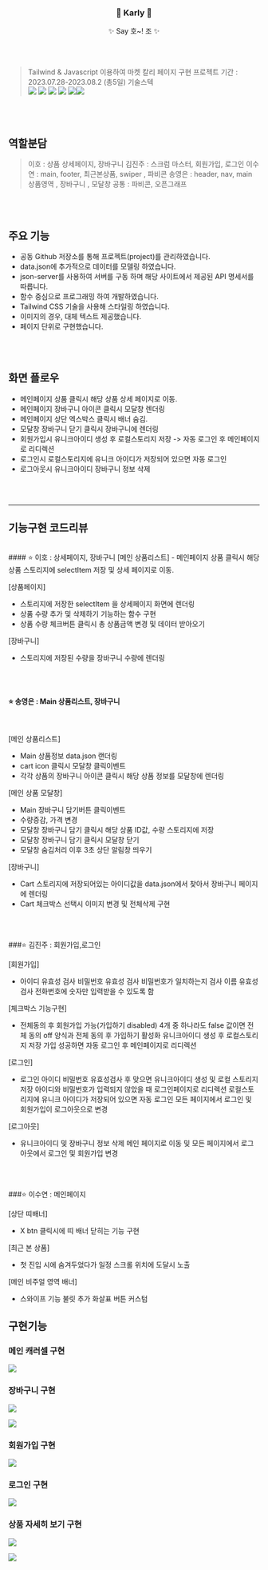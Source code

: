 <div align=center>
    <h3>💜 Karly 💜</h3>
    <p>✨ Say 호~! 조 ✨</p>
</div>
</br></br>

> Tailwind & Javascript 이용하여 마켓 칼리 페이지 구현
> 프로젝트 기간 : 2023.07.28-2023.08.2 (총5일)
> 기술스텍  
>  <img src="https://img.shields.io/badge/html5-E34F26?style=for-the-badge&logo=html5&logoColor=white"> <img src="https://img.shields.io/badge/tailwind-1572B6?style=for-the-badge&logo=css3&logoColor=white"> <img src ="https://img.shields.io/badge/javascript-cc6699.svg?&style=for-the-badge&logo=sass&logoColor=white"/> <img src="https://img.shields.io/badge/git-F05032?style=for-the-badge&logo=git&logoColor=white"> <img src="https://img.shields.io/badge/github-181817?style=for-the-badge&logo=github&logoColor=white"><img src="https://img.shields.io/badge/notion-0000?style=for-the-badge&logo=github&logoColor=white">

</br></br>

## 역할분담

> 이호 : 상품 상세페이지, 장바구니
> 김진주 : 스크럼 마스터, 회원가입, 로그인
> 이수연 : main, footer, 최근본상품, swiper , 파비콘
> 송영은 : header, nav, main 상품영역 , 장바구니 , 모달창
> 공통 : 파비콘, 오픈그래프

</br></br>

## 주요 기능

- 공동 Github 저장소를 통해 프로젝트(project)를 관리하였습니다.
- data.json에 추가적으로 데이터를 모델링 하였습니다.
- json-server를 사용하여 서버를 구동 하며 해당 사이트에서 제공된 API 명세서를 따릅니다.
- 함수 중심으로 프로그래밍 하여 개발하였습니다.
- Tailwind CSS 기술을 사용해 스타일링 하였습니다.
- 이미지의 경우, 대체 텍스트 제공했습니다.
- 페이지 단위로 구현했습니다.

</br></br>

## 화면 플로우

- 메인페이지 상품 클릭시 해당 상품 상세 페이지로 이동.
- 메인페이지 장바구니 아이콘 클릭시 모달창 렌더링
- 메인페이지 상단 엑스박스 클릭시 배너 숨김.
- 모달창 장바구니 닫기 클릭시 장바구니에 렌더링
- 회원가입시 유니크아이디 생성 후 로컬스토리지 저장 -> 자동 로그인 후 메인페이지로 리디렉션
- 로그인시 로컬스토리지에 유니크 아이디가 저장되어 있으면 자동 로그인
- 로그아웃시 유니크아이디 장바구니 정보 삭제

</br></br>

---

## 기능구현 코드리뷰

</br>
#### ⭐️  이호 : 상세페이지, 장바구니
[메인 상품리스트]
- 메인페이지 상품 클릭시 해당 상품 스토리지에 selectItem 저장 및 상세 페이지로 이동. 
  
[상품페이지]
- 스토리지에 저장한 selectItem 을 상세페이지 화면에 렌더링
- 상품 수량 추가 및 삭제하기 기능하는 함수 구현
- 상품 수량 체크버튼 클릭시 총 상품금액 변경 및 데이터 받아오기

[장바구니]

- 스토리지에 저장된 수량을 장바구니 수량에 렌더링

</br></br>

#### ⭐️ 송영은 : Main 상품리스트, 장바구니

</br>

[메인 상품리스트]

- Main 상품정보 data.json 랜더링
- cart icon 클릭시 모달창 클릭이벤트
- 각각 상품의 장바구니 아이콘 클릭시 해당 상품 정보를 모달창에 렌더링

[메인 상품 모달창]

- Main 장바구니 담기버튼 클릭이벤트
- 수량증감, 가격 변경
- 모달창 장바구니 담기 클릭시 해당 상품 ID값, 수량 스토리지에 저장
- 모달창 장바구니 담기 클릭시 모달창 닫기
- 모달창 숨김처리 이후 3초 상단 알림창 띄우기

[장바구니]

- Cart 스토리지에 저장되어있는 아이디값을 data.json에서 찾아서 장바구니 페이지에 렌더링
- Cart 체크박스 선택시 이미지 변경 및 전체삭제 구현

</br></br>

###⭐️ 김진주 : 회원가입,로그인
</br>

[회원가입]

- 아이디 유효성 검사
  비밀번호 유효성 검사
  비밀번호가 일치하는지 검사
  이름 유효성 검사
  전화번호에 숫자만 입력받을 수 있도록 함

[체크박스 기능구현]

- 전체동의 후 회원가입 가능(가입하기 disabled)
  4개 중 하나라도 false 값이면 전체 동의 off
  양식과 전체 동의 후 가입하기 활성화
  유니크아이디 생성 후 로컬스토리지 저장
  가입 성공하면 자동 로그인 후 메인페이지로 리디렉션

[로그인]

- 로그인 아이디 비밀번호 유효성검사 후 맞으면 유니크아이디 생성 및 로컬 스토리지 저장
  아이디와 비밀번호가 입력되지 않았을 때 로그인페이지로 리디렉션
  로컬스토리지에 유니크 아이디가 저장되어 있으면 자동 로그인
  모든 페이지에서 로그인 및 회원가입이 로그아웃으로 변경

[로그아웃]

- 유니크아이디 및 장바구니 정보 삭제
  메인 페이지로 이동 및 모든 페이지에서 로그아웃에서 로그인 및 회원가입 변경

</br></br>

###⭐️ 이수연 : 메인페이지
</br>

[상단 띠배너]

- X btn 클릭시에 띠 배너 닫히는 기능 구현

[최근 본 상품]

- 첫 진입 시에 숨겨두었다가 일정 스크롤 위치에 도달시 노출

[메인 비주얼 영역 배너]

- 스와이프 기능
  불릿 추가
  화살표 버튼 커스텀

## 구현기능
### 메인 캐러셀 구현
  ![](https://cdn.discordapp.com/attachments/1133636447342174229/1136173600542556240/karly_banner.gif)
### 장바구니 구현
![](https://cdn.discordapp.com/attachments/1133636447342174229/1136173755564036196/main_cart.gif)

  ![](https://cdn.discordapp.com/attachments/1133636447342174229/1136173630305353728/karly_cartadd.gif)
### 회원가입 구현
![](https://cdn.discordapp.com/attachments/1133636447342174229/1136173695321251940/karly_id.gif)
### 로그인 구현
![](https://cdn.discordapp.com/attachments/1133636447342174229/1136173721384648744/karly_login.gif)

### 상품 자세히 보기 구현
![](https://cdn.discordapp.com/attachments/1133636447342174229/1136174059261022258/detail_down.gif)


![](https://cdn.discordapp.com/attachments/1133636447342174229/1136174075337773056/detail_cart.gif)

